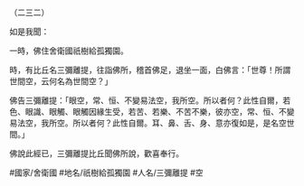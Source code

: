 （二三二）

如是我聞：

一時，佛住舍衛國祇樹給孤獨園。

時，有比丘名三彌離提，往詣佛所，稽首佛足，退坐一面，白佛言：「世尊！所謂世間空，云何名為世間空？」

佛告三彌離提：「眼空，常、恒、不變易法空，我所空。所以者何？此性自爾，若色、眼識、眼觸、眼觸因緣生受，若苦、若樂、不苦不樂，彼亦空，常、恒、不變易法空，我所空。所以者何？此性自爾。耳、鼻、舌、身、意亦復如是，是名空世間。」

佛說此經已，三彌離提比丘聞佛所說，歡喜奉行。

#國家/舍衛國
#地名/祇樹給孤獨園
#人名/三彌離提
#空
